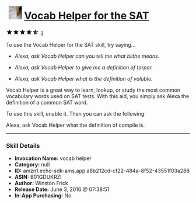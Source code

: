 # &nbsp;<img src="skill_icon" alt="Vocab Helper for the SAT icon" width="36"> [Vocab Helper for the SAT](http://alexa.amazon.com/#skills/amzn1.echo-sdk-ams.app.a8b212cd-cf22-484a-8f52-43551f03a288)
![4.3 stars](../../images/ic_star_black_18dp_1x.png)![4.3 stars](../../images/ic_star_black_18dp_1x.png)![4.3 stars](../../images/ic_star_black_18dp_1x.png)![4.3 stars](../../images/ic_star_black_18dp_1x.png)![4.3 stars](../../images/ic_star_half_black_18dp_1x.png) 3

To use the Vocab Helper for the SAT skill, try saying...

* *Alexa, ask Vocab Helper can you tell me what blithe means.*

* *Alexa, ask Vocab Helper to give me a definition of torpor.*

* *Alexa, ask Vocab Helper what is the definition of voluble.*

Vocab Helper is a great way to learn, lookup, or study the most common vocabulary words used on SAT tests. With this aid, you simply ask Alexa the definition of a common SAT word. 

To use this skill, enable it. Then you can ask the following:

Alexa, ask Vocab Helper what the definition of compile is.

***

### Skill Details

* **Invocation Name:** vocab helper
* **Category:** null
* **ID:** amzn1.echo-sdk-ams.app.a8b212cd-cf22-484a-8f52-43551f03a288
* **ASIN:** B01GDUKRZI
* **Author:** Winston Frick
* **Release Date:** June 3, 2016 @ 07:38:51
* **In-App Purchasing:** No
